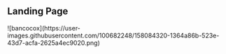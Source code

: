 <h2> Landing Page </h2>
![bancocox](https://user-images.githubusercontent.com/100682248/158084320-1364a86b-523e-43d7-acfa-2625a4ec9020.png)
